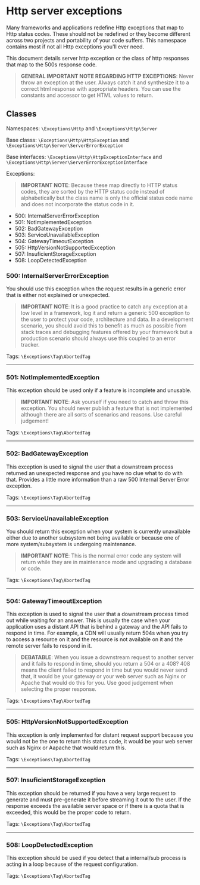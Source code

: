# Http server exceptions

Many frameworks and applications redefine Http exceptions that map to Http status codes. These should not be redefined or they become different across two projects and portability of your code suffers. This namespace contains most if not all Http exceptions you'll ever need.

This document details server http exception or the class of http responses that map to the 500s response code.

> **GENERAL IMPORTANT NOTE REGARDING HTTP EXCEPTIONS**: Never throw an exception at the user. Always catch it and synthesize it to a correct html response with
appropriate headers. You can use the constants and accessor to get HTML values to return.

## Classes

Namespaces: `\Exceptions\Http` and `\Exceptions\Http\Server`

Base classs: `\Exceptions\Http\HttpException` and `\Exceptions\Http\Server\ServerErrorException`

Base interfaces: `\Exceptions\Http\HttpExceptionInterface` and `\Exceptions\Http\Server\ServerErrorExceptionInterface`

Exceptions:

> **IMPORTANT NOTE**: Because these map directly to HTTP status codes, they are sorted by the HTTP status code instead of alphabetically but the class name is only the official status code name and does not incorporate the status code in it.

* 500: InternalServerErrorException
* 501: NotImplementedException
* 502: BadGatewayException
* 503: ServiceUnavailableException
* 504: GatewayTimeoutException
* 505: HttpVersionNotSupportedException
* 507: InsuficientStorageException
* 508: LoopDetectedException

### 500: InternalServerErrorException

You should use this exception when the request results in a generic error that is either not explained or unexpected.

> **IMPORTANT NOTE**: It is a good practice to catch any exception at a low level in a framework, log it and return a generic 500 exception to the user to protect your code, architecture and data. In a development scenario, you should avoid this to benefit as much as possible from stack traces and debugging features offered by your framework but a production scenario should always use this coupled to an error tracker.

Tags: `\Exceptions\Tag\AbortedTag`

---

### 501: NotImplementedException

This exception should be used only if a feature is incomplete and unusable.

> **IMPORTANT NOTE**: Ask yourself if you need to catch and throw this exception. You should never publish a feature that is not implemented although there are all sorts of scenarios and reasons. Use careful judgement!

Tags: `\Exceptions\Tag\AbortedTag`

---

### 502: BadGatewayException

This exception is used to signal the user that a downstream process returned an unexpected response and you have no clue what to do with that. Provides a little more information than a raw 500 Internal Server Error exception.

Tags: `\Exceptions\Tag\AbortedTag`

---

### 503: ServiceUnavailableException

You should return this exception when your system is currently unavailable either due to another subsystem not being available or because one of more system/subsystem is undergoing maintenance.

> **IMPORTANT NOTE**: This is the normal error code any system will return while they are in maintenance mode and upgrading a database or code.

Tags: `\Exceptions\Tag\AbortedTag`

---

### 504: GatewayTimeoutException

This exception is used to signal the user that a downstream process timed out while waiting for an answer. This is usually the case when your application uses a distant API that is behind a gateway and the API fails to respond in time. For example, a CDN will usually return 504s when you try to access a resource on it and the resource is not available on it and the remote server fails to respond in it.

> **DEBATABLE**: When you issue a downstream request to another server and it fails to respond in time, should you return a 504 or a 408? 408 means the client failed to respond in time but you would never send that, it would be your gateway or your web server such as Nginx or Apache that would do this for you. Use good judgement when selecting the proper response. 

Tags: `\Exceptions\Tag\AbortedTag`

---

### 505: HttpVersionNotSupportedException

This exception is only implemented for distant request support because you would not be the one to return this status code, it would be your web server such as Nginx or Aapache that would return this.

Tags: `\Exceptions\Tag\AbortedTag`

---

### 507: InsuficientStorageException

This exception should be returned if you have a very large request to generate and must pre-generate it before streaming it out to the user. If the response exceeds the available server space or if there is a quota that is exceeded, this would be the proper code to return. 

Tags: `\Exceptions\Tag\AbortedTag`

---

### 508: LoopDetectedException

This exception should be used if you detect that a internal/sub process is acting in a loop because of the request configuration.

Tags: `\Exceptions\Tag\AbortedTag`